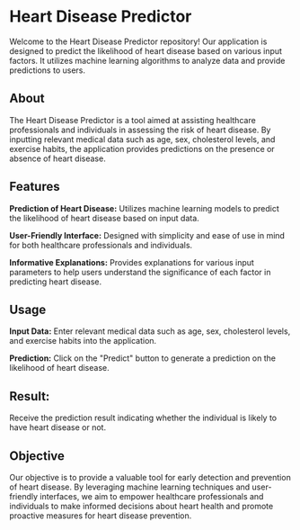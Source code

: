 # Heart Disease Predictor

Welcome to the Heart Disease Predictor repository! Our application is designed to predict the likelihood of heart disease based on various input factors. It utilizes machine learning algorithms to analyze data and provide predictions to users.

## About
The Heart Disease Predictor is a tool aimed at assisting healthcare professionals and individuals in assessing the risk of heart disease. By inputting relevant medical data such as age, sex, cholesterol levels, and exercise habits, the application provides predictions on the presence or absence of heart disease.

## Features
**Prediction of Heart Disease:** Utilizes machine learning models to predict the likelihood of heart disease based on input data.

**User-Friendly Interface:** Designed with simplicity and ease of use in mind for both healthcare professionals and individuals.

**Informative Explanations:** Provides explanations for various input parameters to help users understand the significance of each factor in predicting heart disease.
## Usage
**Input Data:** Enter relevant medical data such as age, sex, cholesterol levels, and exercise habits into the application.

**Prediction:** Click on the "Predict" button to generate a prediction on the likelihood of heart disease.

## Result: 

Receive the prediction result indicating whether the individual is likely to have heart disease or not.

## Objective
Our objective is to provide a valuable tool for early detection and prevention of heart disease. By leveraging machine learning techniques and user-friendly interfaces, we aim to empower healthcare professionals and individuals to make informed decisions about heart health and promote proactive measures for heart disease prevention.
